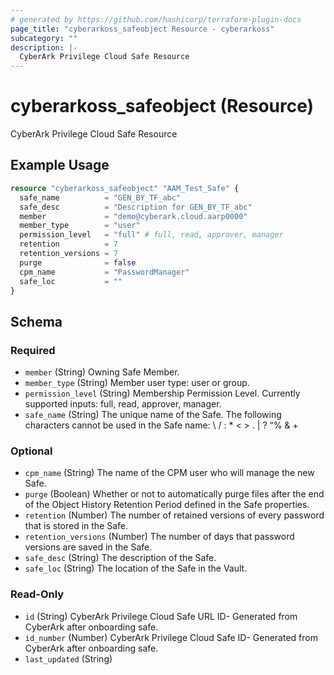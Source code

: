 ```yaml
---
# generated by https://github.com/hashicorp/terraform-plugin-docs
page_title: "cyberarkoss_safeobject Resource - cyberarkoss"
subcategory: ""
description: |-
  CyberArk Privilege Cloud Safe Resource
---
```


# cyberarkoss_safeobject (Resource)

CyberArk Privilege Cloud Safe Resource

## Example Usage

```terraform
resource "cyberarkoss_safeobject" "AAM_Test_Safe" {
  safe_name          = "GEN_BY_TF_abc"
  safe_desc          = "Description for GEN_BY_TF_abc"
  member             = "demo@cyberark.cloud.aarp0000"
  member_type        = "user"
  permission_level   = "full" # full, read, approver, manager
  retention          = 7
  retention_versions = 7
  purge              = false
  cpm_name           = "PasswordManager"
  safe_loc           = ""
}
```

<!-- schema generated by tfplugindocs -->
## Schema

### Required

- `member` (String) Owning Safe Member.
- `member_type` (String) Member user type: user or group.
- `permission_level` (String) Membership Permission Level. Currently supported inputs: full, read, approver, manager.
- `safe_name` (String) The unique name of the Safe. The following characters cannot be used in the Safe name: \ / : * < > . | ? “% & +

### Optional

- `cpm_name` (String) The name of the CPM user who will manage the new Safe.
- `purge` (Boolean) Whether or not to automatically purge files after the end of the Object History Retention Period defined in the Safe properties.
- `retention` (Number) The number of retained versions of every password that is stored in the Safe.
- `retention_versions` (Number) The number of days that password versions are saved in the Safe.
- `safe_desc` (String) The description of the Safe.
- `safe_loc` (String) The location of the Safe in the Vault.

### Read-Only

- `id` (String) CyberArk Privilege Cloud Safe URL ID- Generated from CyberArk after onboarding safe.
- `id_number` (Number) CyberArk Privilege Cloud Safe ID- Generated from CyberArk after onboarding safe.
- `last_updated` (String)
